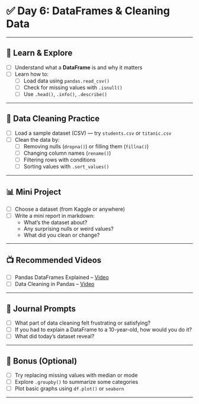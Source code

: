 # ✅ Day 6: DataFrames & Cleaning Data

---

## 🧠 Learn & Explore
- [ ] Understand what a **DataFrame** is and why it matters
- [ ] Learn how to:
  - [ ] Load data using `pandas.read_csv()`
  - [ ] Check for missing values with `.isnull()`
  - [ ] Use `.head()`, `.info()`, `.describe()`

---

## 🧹 Data Cleaning Practice
- [ ] Load a sample dataset (CSV) — try `students.csv` or `titanic.csv`
- [ ] Clean the data by:
  - [ ] Removing nulls (`dropna()`) or filling them (`fillna()`)
  - [ ] Changing column names (`rename()`)
  - [ ] Filtering rows with conditions
  - [ ] Sorting values with `.sort_values()`

---

## 📊 Mini Project
- [ ] Choose a dataset (from Kaggle or anywhere)
- [ ] Write a mini report in markdown:
  - What’s the dataset about?
  - Any surprising nulls or weird values?
  - What did you clean or change?

---

## 📺 Recommended Videos
- [ ] Pandas DataFrames Explained – [Video](https://www.youtube.com/watch?v=zmdjNSmRXF4)
- [ ] Data Cleaning in Pandas – [Video](https://www.youtube.com/watch?v=hmGCgIq3V_8)

---

## 📓 Journal Prompts
- [ ] What part of data cleaning felt frustrating or satisfying?
- [ ] If you had to explain a DataFrame to a 10-year-old, how would you do it?
- [ ] What did today’s dataset reveal?

---

## 🌱 Bonus (Optional)
- [ ] Try replacing missing values with median or mode
- [ ] Explore `.groupby()` to summarize some categories
- [ ] Plot basic graphs using `df.plot()` or `seaborn`

---
